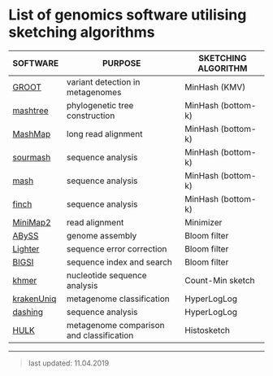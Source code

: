 # List of genomics software utilising sketching algorithms

| SOFTWARE  | PURPOSE  | SKETCHING ALGORITHM  |
|---|---|---|
| [GROOT](https://github.com/will-rowe/groot)  | variant detection in metagenomes  | MinHash (KMV)  |
| [mashtree](https://github.com/lskatz/mashtree)  | phylogenetic tree construction  | MinHash (bottom-k)  |
| [MashMap](https://github.com/marbl/mashmap) | long read alignment  | MinHash (bottom-k)  |
| [sourmash](https://github.com/dib-lab/sourmash) | sequence analysis  | MinHash (bottom-k)  |
| [mash](https://github.com/marbl/Mash) | sequence analysis  | MinHash (bottom-k)  |
| [finch](https://github.com/onecodex/finch-rs) | sequence analysis  | MinHash (bottom-k)  |
| [MiniMap2](https://github.com/lh3/minimap2)  | read alignment  | Minimizer  |
| [ABySS](https://github.com/bcgsc/abyss)  | genome assembly  | Bloom filter  |
| [Lighter](https://github.com/mourisl/Lighter/)  | sequence error correction  | Bloom filter  |
| [BIGSI](https://github.com/phelimb/bigsi)  | sequence index and search  | Bloom filter  |
| [khmer](https://github.com/dib-lab/khmer)  | nucleotide sequence analysis  | Count-Min sketch  |
| [krakenUniq](https://github.com/fbreitwieser/krakenuniq)  | metagenome classification  | HyperLogLog  |
| [dashing](https://github.com/dnbaker/dashing)  | sequence analysis | HyperLogLog  |
| [HULK](https://github.com/will-rowe/hulk)  | metagenome comparison and classification  | Histosketch  |

***

>last updated: 11.04.2019